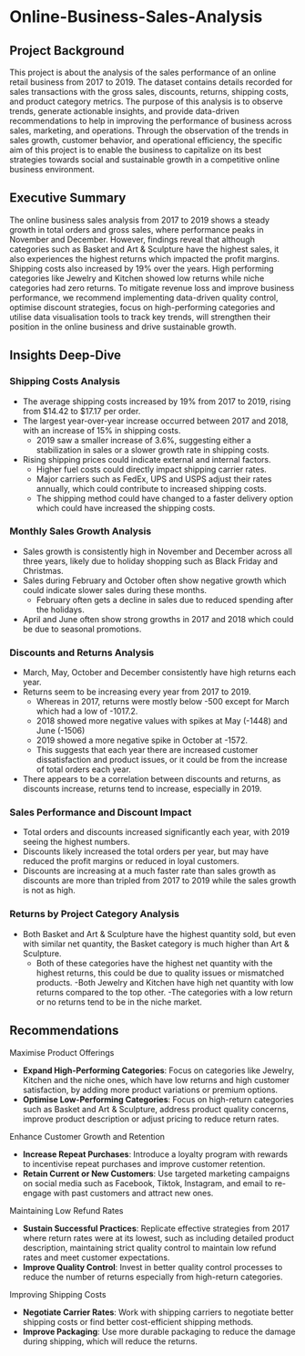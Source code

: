 # Online-Business-Sales-Analysis

## Project Background
This project is about the analysis of the sales performance of an online retail business from 2017 to 2019. The dataset contains details recorded for sales transactions with the gross sales, discounts, returns, shipping costs, and product category metrics. The purpose of this analysis is to observe trends, generate actionable insights, and provide data-driven recommendations to help in improving the performance of business across sales, marketing, and operations. Through the observation of the trends in sales growth, customer behavior, and operational efficiency, the specific aim of this project is to enable the business to capitalize on its best strategies towards social and sustainable growth in a competitive online business environment.

## Executive Summary
The online business sales analysis from 2017 to 2019 shows a steady growth in total orders and gross sales, where performance peaks in November and December. However, findings reveal that although categories such as Basket and Art & Sculpture have the highest sales, it also experiences the highest returns which impacted the profit margins. Shipping costs also increased by 19% over the years. High performing categories like Jewelry and Kitchen showed low returns while niche categories had zero returns. To mitigate revenue loss and improve business performance, we recommend implementing data-driven quality control, optimise discount strategies, focus on high-performing categories and utilise data visualisation tools to track key trends, will strengthen their position in the online business and drive sustainable growth.

## Insights Deep-Dive

### Shipping Costs Analysis
- The average shipping costs increased by 19% from 2017 to 2019, rising from $14.42 to $17.17 per order.
- The largest year-over-year increase occurred between 2017 and 2018, with an increase of 15% in shipping costs.
  - 2019 saw a smaller increase of 3.6%, suggesting either a stabilization in sales or a slower growth rate in shipping costs.
- Rising shipping prices could indicate external and internal factors.
  - Higher fuel costs could directly impact shipping carrier rates.
  - Major carriers such as FedEx, UPS and USPS adjust their rates annually, which could contribute to increased shipping costs.
  - The shipping method could have changed to a faster delivery option which could have increased the shipping costs.
 
### Monthly Sales Growth Analysis
- Sales growth is consistently high in November and December across all three years, likely due to holiday shopping such as Black Friday and Christmas.
- Sales during February and October often show negative growth which could indicate slower sales during these months.
  - February often gets a decline in sales due to reduced spending after the holidays.
- April and June often show strong growths in 2017 and 2018 which could be due to seasonal promotions.

### Discounts and Returns Analysis
- March, May, October and December consistently have high returns each year.
- Returns seem to be increasing every year from 2017 to 2019.
  - Whereas in 2017, returns were mostly below -500 except for March which had a low of -1017.2.
  - 2018 showed more negative values with spikes at May (-1448) and June (-1506)
  - 2019 showed a more negative spike in October at -1572.
  - This suggests that each year there are increased customer dissatisfaction and product issues, or it could be from the increase of total orders each year.
- There appears to be a correlation between discounts and returns, as discounts increase, returns tend to increase, especially in 2019.

### Sales Performance and Discount Impact
- Total orders and discounts increased significantly each year, with 2019 seeing the highest numbers.
- Discounts likely increased the total orders per year, but may have reduced the profit margins or reduced in loyal customers.
- Discounts are increasing at a much faster rate than sales growth as discounts are more than tripled from 2017 to 2019 while the sales growth is not as high.

### Returns by Project Category Analysis
- Both Basket and Art & Sculpture have the highest quantity sold, but even with similar net quantity, the Basket category is much higher than Art & Sculpture.
  - Both of these categories have the highest net quantity with the highest returns, this could be due to quality issues or mismatched products.
-Both Jewelry and Kitchen have high net quantity with low returns compared to the top other.
-The categories with a low return or no returns tend to be in the niche market.

## Recommendations

Maximise Product Offerings

- **Expand High-Performing Categories**: Focus on categories like Jewelry, Kitchen and the niche ones, which have low returns and high customer satisfaction, by adding more product variations or premium options.
- **Optimise Low-Performing Categories**: Focus on high-return categories such as Basket and Art & Sculpture, address product quality concerns, improve product description or adjust pricing to reduce return rates.

Enhance Customer Growth and Retention

- **Increase Repeat Purchases**: Introduce a loyalty program with rewards to incentivise repeat purchases and improve customer retention.
- **Retain Current or New Customers**: Use targeted marketing campaigns on social media such as Facebook, Tiktok, Instagram, and email to re-engage with past customers and attract new ones.

Maintaining Low Refund Rates

- **Sustain Successful Practices**: Replicate effective strategies from 2017 where return rates were at its lowest, such as including detailed product description, maintaining strict quality control to maintain low refund rates and meet customer expectations.
- **Improve Quality Control**: Invest in better quality control processes to reduce the number of returns especially from high-return categories.

Improving Shipping Costs

- **Negotiate Carrier Rates**: Work with shipping carriers to negotiate better shipping costs or find better cost-efficient shipping methods.
- **Improve Packaging**: Use more durable packaging to reduce the damage during shipping, which will reduce the returns.

